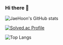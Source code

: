 ### Hi there 👋

<!--
**dlwogns312/dlwogns312** is a ✨ _special_ ✨ repository because its `README.md` (this file) appears on your GitHub profile.

Here are some ideas to get you started:

- 🔭 I’m currently working on ...
- 🌱 I’m currently learning ...
- 👯 I’m looking to collaborate on ...
- 🤔 I’m looking for help with ...
- 💬 Ask me about ...
- 📫 How to reach me: ...
- 😄 Pronouns: ...
- ⚡ Fun fact: ...
-->

![JaeHoon's GitHub stats](https://github-readme-stats.vercel.app/api?username=dlwogns312&show_icons=true&theme=vue)

[![Solved.ac Profile](http://mazassumnida.wtf/api/generate_badge?boj=dlwogns312)](https://solved.ac/dlwogns312)

![Top Langs](https://github-readme-stats.vercel.app/api/top-langs/?username=dlwogns312&layout=radical&theme=Demo)
